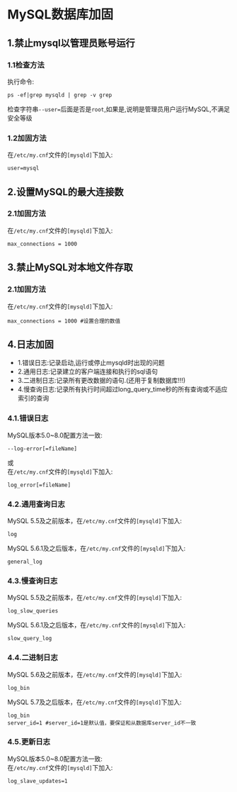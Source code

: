 # MySQL数据库加固

## 1.禁止mysql以管理员账号运行

### 1.1检查方法
执行命令:<br>
```shell
ps -ef|grep mysqld | grep -v grep
```

检查字符串``--user=``后面是否是``root``,如果是,说明是管理员用户运行MySQL,不满足安全等级<br>

### 1.2加固方法
在``/etc/my.cnf``文件的``[mysqld]``下加入:<br>
```
user=mysql
```

## 2.设置MySQL的最大连接数

### 2.1加固方法
在``/etc/my.cnf``文件的``[mysqld]``下加入:<br>
```
max_connections = 1000
```

## 3.禁止MySQL对本地文件存取
### 2.1加固方法
在``/etc/my.cnf``文件的``[mysqld]``下加入:<br>
```
max_connections = 1000 #设置合理的数值
```

## 4.日志加固
- 1.错误日志:记录启动,运行或停止mysqld时出现的问题
- 2.通用日志:记录建立的客户端连接和执行的sql语句
- 3.二进制日志:记录所有更改数据的语句.(还用于复制数据库!!!)
- 4.慢查询日志:记录所有执行时间超过long_query_time秒的所有查询或不适应索引的查询


### 4.1.错误日志
MySQL版本5.0~8.0配置方法一致:<br>
```
--log-error[=fileName]
```
或<br>
在``/etc/my.cnf``文件的``[mysqld]``下加入:<br>
```
log_error[=fileName]
```

### 4.2.通用查询日志
MySQL 5.5及之前版本，在``/etc/my.cnf``文件的``[mysqld]``下加入:<br>
```shell
log
```

MySQL 5.6.1及之后版本，在``/etc/my.cnf``文件的``[mysqld]``下加入:<br>
```
general_log
```

### 4.3.慢查询日志
MySQL 5.5及之前版本，在``/etc/my.cnf``文件的``[mysqld]``下加入:<br>
```shell
log_slow_queries
```

MySQL 5.6.1及之后版本，在``/etc/my.cnf``文件的``[mysqld]``下加入:<br>
```shell
slow_query_log
```

### 4.4.二进制日志
MySQL 5.6及之前版本，在``/etc/my.cnf``文件的``[mysqld]``下加入:<br>
```shell
log_bin
```

MySQL 5.7及之后版本，在``/etc/my.cnf``文件的``[mysqld]``下加入:<br>
```shell
log_bin
server_id=1 #server_id=1是默认值，要保证和从数据库server_id不一致
```

### 4.5.更新日志
MySQL版本5.0~8.0配置方法一致:<br>
在``/etc/my.cnf``文件的``[mysqld]``下加入:<br>
```shell
log_slave_updates=1
```